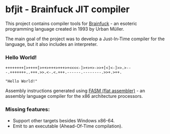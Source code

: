 # bfjit - Brainfuck JIT compiler

This project contains compiler tools for [Brainfuck](https://en.wikipedia.org/wiki/Brainfuck) - an esoteric programming language created in 1993 by Urban Müller.

The main goal of the project was to develop a Just-In-Time compiler for the language, but it also includes an interpreter.

### Hello World!
```brainfuck
++++++++[>++++[>++>+++>+++>+<<<<-]>+>+>->>+[<]<-]>>.>---.+++++++..+++.>>.<-.<.+++.------.--------.>>+.>++.
```
```pwsh
"Hello World!"
```

Assembly instructions generated using [FASM (flat assembler)](https://flatassembler.net/) - an assembly language compiler for the x86 architecture processors.

### Missing features:
- Support other targets besides Windows x86-64.
- Emit to an executable (Ahead-Of-Time compilation).